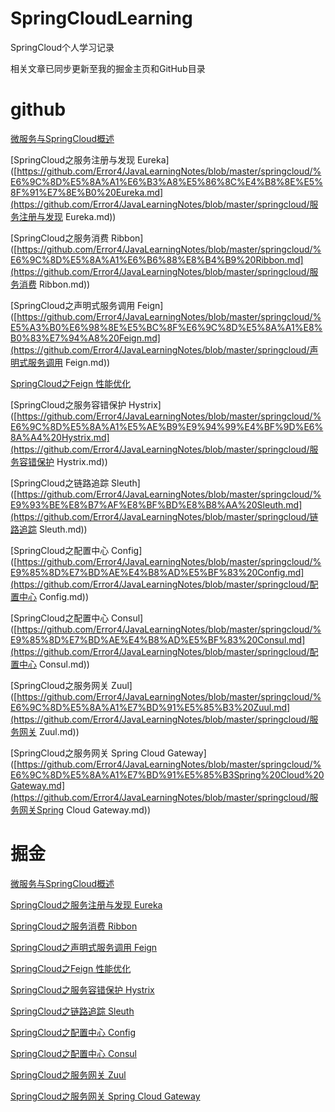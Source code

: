 # SpringCloudLearning
SpringCloud个人学习记录

相关文章已同步更新至我的掘金主页和GitHub目录

# github

[微服务与SpringCloud概述]([https://github.com/Error4/JavaLearningNotes/blob/master/springcloud/%E5%BE%AE%E6%9C%8D%E5%8A%A1%E4%B8%8ESpringCloud%E6%A6%82%E8%BF%B0.md](https://github.com/Error4/JavaLearningNotes/blob/master/springcloud/微服务与SpringCloud概述.md))

[SpringCloud之服务注册与发现 Eureka]([https://github.com/Error4/JavaLearningNotes/blob/master/springcloud/%E6%9C%8D%E5%8A%A1%E6%B3%A8%E5%86%8C%E4%B8%8E%E5%8F%91%E7%8E%B0%20Eureka.md](https://github.com/Error4/JavaLearningNotes/blob/master/springcloud/服务注册与发现 Eureka.md))

[SpringCloud之服务消费 Ribbon]([https://github.com/Error4/JavaLearningNotes/blob/master/springcloud/%E6%9C%8D%E5%8A%A1%E6%B6%88%E8%B4%B9%20Ribbon.md](https://github.com/Error4/JavaLearningNotes/blob/master/springcloud/服务消费 Ribbon.md))

[SpringCloud之声明式服务调用 Feign]([https://github.com/Error4/JavaLearningNotes/blob/master/springcloud/%E5%A3%B0%E6%98%8E%E5%BC%8F%E6%9C%8D%E5%8A%A1%E8%B0%83%E7%94%A8%20Feign.md](https://github.com/Error4/JavaLearningNotes/blob/master/springcloud/声明式服务调用 Feign.md))

[SpringCloud之Feign 性能优化]([https://github.com/Error4/JavaLearningNotes/blob/master/springcloud/Feign%E6%80%A7%E8%83%BD%E4%BC%98%E5%8C%96.md](https://github.com/Error4/JavaLearningNotes/blob/master/springcloud/Feign性能优化.md))

[SpringCloud之服务容错保护 Hystrix]([https://github.com/Error4/JavaLearningNotes/blob/master/springcloud/%E6%9C%8D%E5%8A%A1%E5%AE%B9%E9%94%99%E4%BF%9D%E6%8A%A4%20Hystrix.md](https://github.com/Error4/JavaLearningNotes/blob/master/springcloud/服务容错保护 Hystrix.md))

[SpringCloud之链路追踪 Sleuth]([https://github.com/Error4/JavaLearningNotes/blob/master/springcloud/%E9%93%BE%E8%B7%AF%E8%BF%BD%E8%B8%AA%20Sleuth.md](https://github.com/Error4/JavaLearningNotes/blob/master/springcloud/链路追踪 Sleuth.md))

[SpringCloud之配置中心 Config]([https://github.com/Error4/JavaLearningNotes/blob/master/springcloud/%E9%85%8D%E7%BD%AE%E4%B8%AD%E5%BF%83%20Config.md](https://github.com/Error4/JavaLearningNotes/blob/master/springcloud/配置中心 Config.md))

[SpringCloud之配置中心 Consul]([https://github.com/Error4/JavaLearningNotes/blob/master/springcloud/%E9%85%8D%E7%BD%AE%E4%B8%AD%E5%BF%83%20Consul.md](https://github.com/Error4/JavaLearningNotes/blob/master/springcloud/配置中心 Consul.md))

[SpringCloud之服务网关 Zuul]([https://github.com/Error4/JavaLearningNotes/blob/master/springcloud/%E6%9C%8D%E5%8A%A1%E7%BD%91%E5%85%B3%20Zuul.md](https://github.com/Error4/JavaLearningNotes/blob/master/springcloud/服务网关 Zuul.md))

[SpringCloud之服务网关 Spring Cloud Gateway]([https://github.com/Error4/JavaLearningNotes/blob/master/springcloud/%E6%9C%8D%E5%8A%A1%E7%BD%91%E5%85%B3Spring%20Cloud%20Gateway.md](https://github.com/Error4/JavaLearningNotes/blob/master/springcloud/服务网关Spring Cloud Gateway.md))

# 掘金

[微服务与SpringCloud概述](https://juejin.im/post/5ea903fb6fb9a043753b425b)

[SpringCloud之服务注册与发现 Eureka](https://juejin.im/post/5eaaca395188256d8136b1e1)

[SpringCloud之服务消费 Ribbon](https://juejin.im/post/5eabebd06fb9a0438a6448f9)

[SpringCloud之声明式服务调用 Feign](https://juejin.im/post/5eb006715188256d6a7b30d1)

[SpringCloud之Feign 性能优化](https://juejin.im/post/5eb006c9f265da7bd44248fb)

[SpringCloud之服务容错保护 Hystrix](https://juejin.im/post/5eb41c28f265da7be12488c5)

[SpringCloud之链路追踪 Sleuth](https://juejin.im/post/5eb80de051882573a924da39)

[SpringCloud之配置中心 Config](https://juejin.im/post/5eb80e21f265da7bdb321b47)

[SpringCloud之配置中心 Consul](https://juejin.im/post/5ebab1536fb9a0436006c510)

[SpringCloud之服务网关 Zuul](https://juejin.im/post/5ebea96af265da7bf24105ab)

[SpringCloud之服务网关 Spring Cloud Gateway](https://juejin.im/post/5ebea9c3f265da7bc8593d2a)